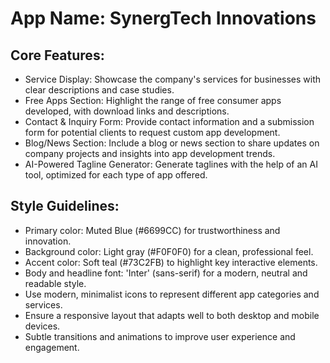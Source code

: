 # **App Name**: SynergTech Innovations

## Core Features:

- Service Display: Showcase the company's services for businesses with clear descriptions and case studies.
- Free Apps Section: Highlight the range of free consumer apps developed, with download links and descriptions.
- Contact & Inquiry Form: Provide contact information and a submission form for potential clients to request custom app development.
- Blog/News Section: Include a blog or news section to share updates on company projects and insights into app development trends.
- AI-Powered Tagline Generator: Generate taglines with the help of an AI tool, optimized for each type of app offered.

## Style Guidelines:

- Primary color: Muted Blue (#6699CC) for trustworthiness and innovation.
- Background color: Light gray (#F0F0F0) for a clean, professional feel.
- Accent color: Soft teal (#73C2FB) to highlight key interactive elements.
- Body and headline font: 'Inter' (sans-serif) for a modern, neutral and readable style.
- Use modern, minimalist icons to represent different app categories and services.
- Ensure a responsive layout that adapts well to both desktop and mobile devices.
- Subtle transitions and animations to improve user experience and engagement.